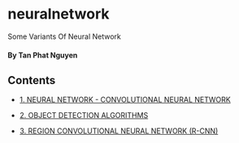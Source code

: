 # neuralnetwork
Some Variants Of Neural Network

#### By Tan Phat Nguyen 

## Contents

- [1. NEURAL NETWORK - CONVOLUTIONAL NEURAL NETWORK](https://github.com/CuteBoiz/neuralnetwork/tree/master/1-CNN)


- [2. OBJECT DETECTION ALGORITHMS](https://github.com/CuteBoiz/neuralnetwork/tree/master/2-ODA)


- [3. REGION CONVOLUTIONAL NEURAL NETWORK (R-CNN)](https://github.com/CuteBoiz/neuralnetwork/tree/master/)


